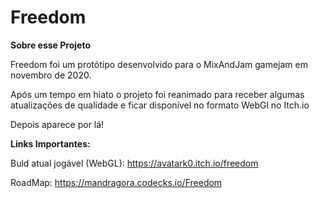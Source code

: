# Freedom

**Sobre esse Projeto**

Freedom foi um protótipo desenvolvido para o MixAndJam gamejam em novembro de 2020.

Após um tempo em hiato o projeto foi reanimado para receber algumas atualizações de qualidade e ficar disponível no formato WebGl no Itch.io

Depois aparece por lá!

**Links Importantes:**

Buld atual jogável (WebGL): 
https://avatark0.itch.io/freedom

RoadMap:
https://mandragora.codecks.io/Freedom
